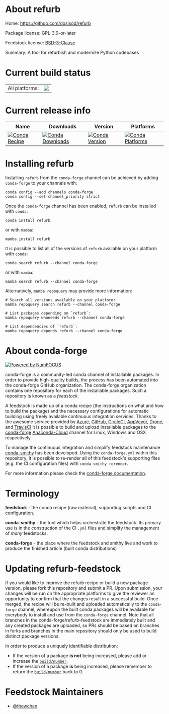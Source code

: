 About refurb
============

Home: https://github.com/dosisod/refurb

Package license: GPL-3.0-or-later

Feedstock license: [BSD-3-Clause](https://github.com/conda-forge/refurb-feedstock/blob/main/LICENSE.txt)

Summary: A tool for refurbish and modernize Python codebases

Current build status
====================


<table><tr><td>All platforms:</td>
    <td>
      <a href="https://dev.azure.com/conda-forge/feedstock-builds/_build/latest?definitionId=17662&branchName=main">
        <img src="https://dev.azure.com/conda-forge/feedstock-builds/_apis/build/status/refurb-feedstock?branchName=main">
      </a>
    </td>
  </tr>
</table>

Current release info
====================

| Name | Downloads | Version | Platforms |
| --- | --- | --- | --- |
| [![Conda Recipe](https://img.shields.io/badge/recipe-refurb-green.svg)](https://anaconda.org/conda-forge/refurb) | [![Conda Downloads](https://img.shields.io/conda/dn/conda-forge/refurb.svg)](https://anaconda.org/conda-forge/refurb) | [![Conda Version](https://img.shields.io/conda/vn/conda-forge/refurb.svg)](https://anaconda.org/conda-forge/refurb) | [![Conda Platforms](https://img.shields.io/conda/pn/conda-forge/refurb.svg)](https://anaconda.org/conda-forge/refurb) |

Installing refurb
=================

Installing `refurb` from the `conda-forge` channel can be achieved by adding `conda-forge` to your channels with:

```
conda config --add channels conda-forge
conda config --set channel_priority strict
```

Once the `conda-forge` channel has been enabled, `refurb` can be installed with `conda`:

```
conda install refurb
```

or with `mamba`:

```
mamba install refurb
```

It is possible to list all of the versions of `refurb` available on your platform with `conda`:

```
conda search refurb --channel conda-forge
```

or with `mamba`:

```
mamba search refurb --channel conda-forge
```

Alternatively, `mamba repoquery` may provide more information:

```
# Search all versions available on your platform:
mamba repoquery search refurb --channel conda-forge

# List packages depending on `refurb`:
mamba repoquery whoneeds refurb --channel conda-forge

# List dependencies of `refurb`:
mamba repoquery depends refurb --channel conda-forge
```


About conda-forge
=================

[![Powered by
NumFOCUS](https://img.shields.io/badge/powered%20by-NumFOCUS-orange.svg?style=flat&colorA=E1523D&colorB=007D8A)](https://numfocus.org)

conda-forge is a community-led conda channel of installable packages.
In order to provide high-quality builds, the process has been automated into the
conda-forge GitHub organization. The conda-forge organization contains one repository
for each of the installable packages. Such a repository is known as a *feedstock*.

A feedstock is made up of a conda recipe (the instructions on what and how to build
the package) and the necessary configurations for automatic building using freely
available continuous integration services. Thanks to the awesome service provided by
[Azure](https://azure.microsoft.com/en-us/services/devops/), [GitHub](https://github.com/),
[CircleCI](https://circleci.com/), [AppVeyor](https://www.appveyor.com/),
[Drone](https://cloud.drone.io/welcome), and [TravisCI](https://travis-ci.com/)
it is possible to build and upload installable packages to the
[conda-forge](https://anaconda.org/conda-forge) [Anaconda-Cloud](https://anaconda.org/)
channel for Linux, Windows and OSX respectively.

To manage the continuous integration and simplify feedstock maintenance
[conda-smithy](https://github.com/conda-forge/conda-smithy) has been developed.
Using the ``conda-forge.yml`` within this repository, it is possible to re-render all of
this feedstock's supporting files (e.g. the CI configuration files) with ``conda smithy rerender``.

For more information please check the [conda-forge documentation](https://conda-forge.org/docs/).

Terminology
===========

**feedstock** - the conda recipe (raw material), supporting scripts and CI configuration.

**conda-smithy** - the tool which helps orchestrate the feedstock.
                   Its primary use is in the construction of the CI ``.yml`` files
                   and simplify the management of *many* feedstocks.

**conda-forge** - the place where the feedstock and smithy live and work to
                  produce the finished article (built conda distributions)


Updating refurb-feedstock
=========================

If you would like to improve the refurb recipe or build a new
package version, please fork this repository and submit a PR. Upon submission,
your changes will be run on the appropriate platforms to give the reviewer an
opportunity to confirm that the changes result in a successful build. Once
merged, the recipe will be re-built and uploaded automatically to the
`conda-forge` channel, whereupon the built conda packages will be available for
everybody to install and use from the `conda-forge` channel.
Note that all branches in the conda-forge/refurb-feedstock are
immediately built and any created packages are uploaded, so PRs should be based
on branches in forks and branches in the main repository should only be used to
build distinct package versions.

In order to produce a uniquely identifiable distribution:
 * If the version of a package **is not** being increased, please add or increase
   the [``build/number``](https://docs.conda.io/projects/conda-build/en/latest/resources/define-metadata.html#build-number-and-string).
 * If the version of a package **is** being increased, please remember to return
   the [``build/number``](https://docs.conda.io/projects/conda-build/en/latest/resources/define-metadata.html#build-number-and-string)
   back to 0.

Feedstock Maintainers
=====================

* [@thewchan](https://github.com/thewchan/)

